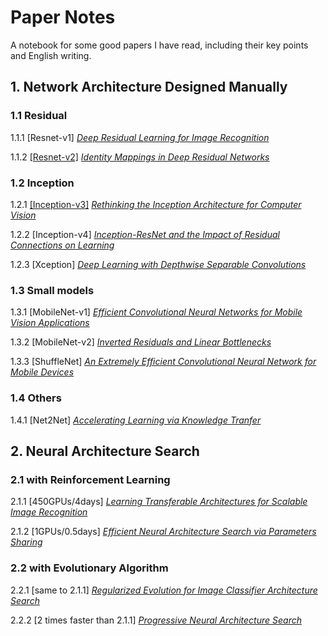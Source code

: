 # Paper Notes
A notebook for some good papers I have read, including their key points and English writing.




## 1. Network Architecture Designed Manually

### 1.1 Residual
1.1.1  [Resnet-v1] [*Deep Residual Learning for Image Recognition*](https://arxiv.org/pdf/1512.03385.pdf)

1.1.2  [[Resnet-v2]](https://github.com/yukang2017/Paper-Notes/blob/master/1.%20Classical%20Network%20Architecture/1.1.2%20%5BResnet-v2%5D%20Notes%20by%20YK.pdf) [*Identity Mappings in Deep Residual Networks*](https://arxiv.org/pdf/1603.05027.pdf)

### 1.2 Inception
1.2.1  [[Inception-v3]](https://github.com/yukang2017/Paper-Notes/blob/master/1.%20Classical%20Network%20Architecture/1.2.1%20%5BInception-v3%5D%20Notes%20by%20YK.pdf) [*Rethinking the Inception Architecture for Computer Vision*](https://arxiv.org/pdf/1512.00567.pdf)

1.2.2  [Inception-v4] [*Inception-ResNet and the Impact of Residual Connections on Learning*](https://arxiv.org/pdf/1602.07261.pdf)

1.2.3  [Xception] [*Deep Learning with Depthwise Separable Convolutions*](https://arxiv.org/pdf/1610.02357.pdf)


### 1.3 Small models
1.3.1  [MobileNet-v1] [*Efficient Convolutional Neural Networks for Mobile Vision Applications*](https://arxiv.org/pdf/1704.04861.pdf)

1.3.2  [MobileNet-v2] [*Inverted Residuals and Linear Bottlenecks*](https://arxiv.org/pdf/1801.04381.pdf)

1.3.3  [ShuffleNet] [*An Extremely Efficient Convolutional Neural Network for Mobile Devices*](https://arxiv.org/pdf/1707.01083.pdf)

### 1.4 Others
1.4.1  [Net2Net] [*Accelerating Learning via Knowledge Tranfer*](https://arxiv.org/pdf/1511.05641.pdf)




## 2. Neural Architecture Search
### 2.1  with Reinforcement Learning
2.1.1  [450GPUs/4days] [*Learning Transferable Architectures for Scalable Image Recognition*](https://arxiv.org/pdf/1707.07012.pdf)

2.1.2  [1GPUs/0.5days] [*Efficient Neural Architecture Search via Parameters Sharing*](https://arxiv.org/pdf/1802.03268.pdf)

### 2.2  with Evolutionary Algorithm
2.2.1  [same to 2.1.1] [*Regularized Evolution for Image Classifier Architecture Search*](https://arxiv.org/abs/1802.01548)

2.2.2  [2 times faster than 2.1.1] [*Progressive Neural Architecture Search*](https://arxiv.org/pdf/1712.00559.pdf)
